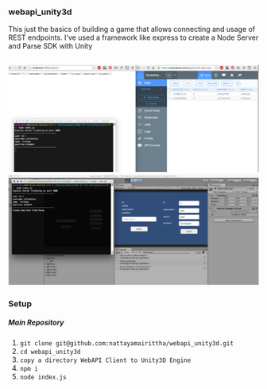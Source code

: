 ### webapi_unity3d
This just the basics of building a game that allows connecting and usage of REST endpoints. I've used a framework like express to create a Node Server and Parse SDK with Unity

![sample](sample1.png)
![sample](sample2.png)
------------------

### Setup

##### Main Repository
1. `git clone git@github.com:nattayamairittha/webapi_unity3d.git`
2. `cd webapi_unity3d`
3. `copy a directory WebAPI Client to Unity3D Engine`
4. `npm i`
5. `node index.js`



